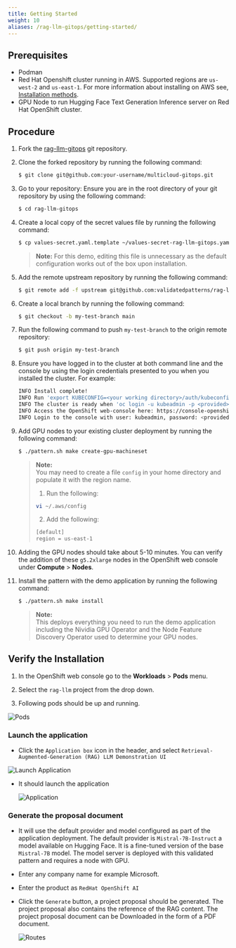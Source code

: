 ```yaml
---
title: Getting Started
weight: 10
aliases: /rag-llm-gitops/getting-started/
---
```


## Prerequisites

- Podman
- Red Hat Openshift cluster running in AWS. Supported regions are `us-west-2` and `us-east-1`. For more information about installing on AWS see, [Installation methods](https://docs.openshift.com/container-platform/latest/installing/installing_aws/preparing-to-install-on-aws.html). 
- GPU Node to run Hugging Face Text Generation Inference server on Red Hat OpenShift cluster.

## Procedure

1. Fork the [rag-llm-gitops](https://github.com/validatedpatterns/rag-llm-gitops.git) git repository.

2. Clone the forked repository by running the following command: 

   ```sh
   $ git clone git@github.com:your-username/multicloud-gitops.git
   ```
3. Go to your repository: Ensure you are in the root directory of your git repository by using the following command:

   ```sh
   $ cd rag-llm-gitops
   ```
3. Create a local copy of the secret values file by running the following command:

   ```sh
   $ cp values-secret.yaml.template ~/values-secret-rag-llm-gitops.yaml
   ```
   > **Note:**
   >For this demo, editing this file is unnecessary as the default configuration works out of the box upon installation.  

4. Add the remote upstream repository by running the following command: 

   ```sh
   $ git remote add -f upstream git@github.com:validatedpatterns/rag-llm-gitops.git
   ```
5. Create a local branch by running the following command: 

   ```sh
   $ git checkout -b my-test-branch main
   ```

6. Run the following command to push `my-test-branch` to the origin remote repository:

   ```sh
   $ git push origin my-test-branch
   ```
6. Ensure you have logged in to the cluster at both command line and the console by using the login credentials presented to you when you installed the cluster. For example: 

   ```sh
   INFO Install complete!
   INFO Run 'export KUBECONFIG=<your working directory>/auth/kubeconfig' to manage the cluster with 'oc', the OpenShift CLI.
   INFO The cluster is ready when 'oc login -u kubeadmin -p <provided>' succeeds (wait a few minutes).
   INFO Access the OpenShift web-console here: https://console-openshift-console.apps.demo1.openshift4-beta-abcorp.com
   INFO Login to the console with user: kubeadmin, password: <provided>
   ```
7. Add GPU nodes to your existing cluster deployment by running the following command: 

   ```sh
   $ ./pattern.sh make create-gpu-machineset
   ```
   > **Note:**  
   > You may need to create a file `config` in your home directory and populate it with the region name.  
   > 1. Run the following:  
   > ```sh
   > vi ~/.aws/config
   > ```  
   > 2. Add the following:  
   > ```sh
   > [default]
   > region = us-east-1
   > ```

8. Adding the GPU nodes should take about 5-10 minutes. You can verify the addition of these `g5.2xlarge` nodes in the OpenShift web console under **Compute** > **Nodes**.   

9. Install the pattern with the demo application by running the following command: 

   ```sh
   $ ./pattern.sh make install
   ``` 

   > **Note:**  
   > This deploys everything you need to run the demo application including the Nividia GPU Operator and the Node Feature Discovery Operator used to determine your GPU nodes. 
   > 

## Verify the Installation

1. In the OpenShift web console go to the **Workloads** > **Pods** menu. 

2. Select the `rag-llm` project from the drop down.

3. Following pods should be up and running.

![Pods](/images/rag-llm-gitops/rag-llm.png)

### Launch the application

- Click the `Application box` icon in the header, and select `Retrieval-Augmented-Generation (RAG) LLM Demonstration UI`

![Launch Application](/images/rag-llm-gitops/launch-application.png)

- It should launch the application

  ![Application](/images/rag-llm-gitops/application.png)

### Generate the proposal document

- It will use the default provider and model configured as part of the application deployment. The default provider is `Mistral-7B-Instruct` a model available on Hugging Face. It is a fine-tuned version of the base `Mistral-7B` model. The model server is deployed with this validated pattern and requires a node with GPU.

- Enter any company name for example Microsoft.
- Enter the product as `RedHat OpenShift AI`
- Click the `Generate` button, a project proposal should be generated. The project proposal also contains the reference of the RAG content. The project proposal document can be Downloaded in the form of a PDF document.

  ![Routes](/images/rag-llm-gitops/proposal.png)


